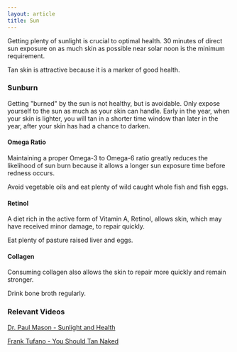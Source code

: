 ```yaml
---
layout: article
title: Sun
---
```


Getting plenty of sunlight is crucial to optimal health. 30 minutes of direct sun exposure on as much skin as possible near solar noon is the minimum requirement.

Tan skin is attractive because it is a marker of good health.

### Sunburn
Getting "burned" by the sun is not healthy, but is avoidable. Only expose yourself to the sun as much as your skin can handle. Early in the year, when your skin is lighter, you will tan in a shorter time window than later in the year, after your skin has had a chance to darken.

#### Omega Ratio

Maintaining a proper Omega-3 to Omega-6 ratio greatly reduces the likelihood of sun burn because it allows a longer sun exposure time before redness occurs.

Avoid vegetable oils and eat plenty of wild caught whole fish and fish eggs.

#### Retinol

A diet rich in the active form of Vitamin A, Retinol, allows skin, which may have received minor damage, to repair quickly.

Eat plenty of pasture raised liver and eggs.

#### Collagen

Consuming collagen also allows the skin to repair more quickly and remain stronger.

Drink bone broth regularly.

### Relevant Videos

[Dr. Paul Mason - Sunlight and Health](https://www.youtube.com/watch?v=Kvh4D_osFXs)

[Frank Tufano - You Should Tan Naked](https://www.youtube.com/watch?v=oWf71J0T3TM)